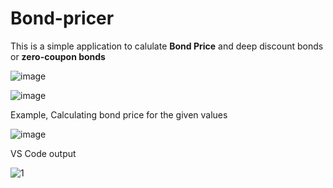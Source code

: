 # Bond-pricer

This is a simple application to calulate **Bond Price** and deep discount bonds or **zero-coupon bonds**


 ![image](https://user-images.githubusercontent.com/93584728/211191184-300172a4-67b0-42dd-b0bd-367416d8c40e.png)

  ![image](https://user-images.githubusercontent.com/93584728/211191269-41c41e1b-1a2f-49bf-8784-a5b79a58bc00.png)

Example, Calculating bond price for the given values

![image](https://user-images.githubusercontent.com/93584728/211193792-39ec40d1-6aeb-48ed-ad76-c0ae7dd50fc4.png)

VS Code output 

![1](https://user-images.githubusercontent.com/93584728/211193820-990ba071-c39d-4109-bca8-9dfe2f2fe2e1.png)






